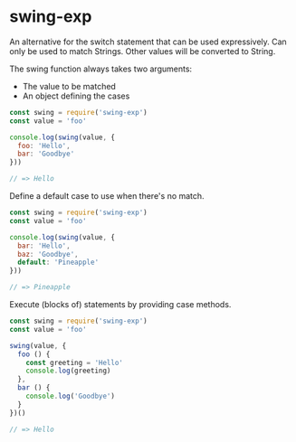 # swing-exp

An alternative for the switch statement that can be used expressively. Can only be used to match Strings. Other values will be converted to String.

The swing function always takes two arguments:
- The value to be matched
- An object defining the cases

```javascript
const swing = require('swing-exp')
const value = 'foo'

console.log(swing(value, {
  foo: 'Hello',
  bar: 'Goodbye'
}))

// => Hello
```

Define a default case to use when there's no match.

```javascript
const swing = require('swing-exp')
const value = 'foo'

console.log(swing(value, {
  bar: 'Hello',
  baz: 'Goodbye',
  default: 'Pineapple'
}))

// => Pineapple
```

Execute (blocks of) statements by providing case methods.

```javascript
const swing = require('swing-exp')
const value = 'foo'

swing(value, {
  foo () {
    const greeting = 'Hello'
    console.log(greeting)
  },
  bar () {
    console.log('Goodbye')
  }
})()

// => Hello
```
